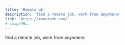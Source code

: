 ```yaml
---
title: 'Remote ok'
description: 'find a remote job, work from anywhere'
link: 'https://remoteok.com/'
# imageURL:
---
```

find a remote job, work from anywhere